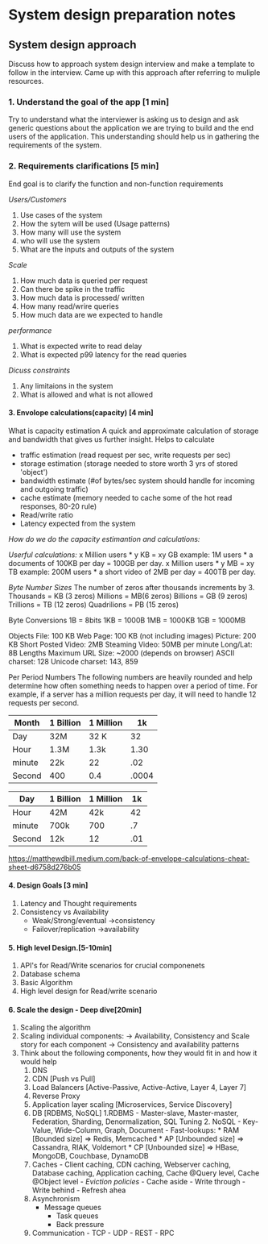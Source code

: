 # System design preparation notes

## System design approach

Discuss how to approach system design interview and make a template to follow in the interview. Came up with this approach after referring to muliple resources.

### 1. Understand the goal of the app [1 min]
 Try to understand what the interviewer is asking us to design and ask generic questions about the application we are trying to build and the end users of the application. This understanding should help us in gathering the requirements of the system. 
 
 ### 2. Requirements clarifications [5 min]
 End goal is to clarify the function and non-function requirements

*Users/Customers*
1. Use cases of the system 
2. How the sytem will be used (Usage patterns)
3. How many will use the system
4. who will use the system 
5. What are the inputs and outputs of the system 

*Scale*
1. How much data is queried per request 
2. Can there be spike in the traffic
3. How much data is processed/ written
4. How many read/wrire queries
5. How much data are we expected to handle

*performance*
1. What is expected write to read delay
2. What is expected p99 latency for the read queries

*Dicuss constraints*
1. Any limitaions in the system
2. What is allowed and what is not allowed

#### 3. Envolope calculations(capacity) [4 min]
What is capacity estimation
A quick and approximate calculation of storage and bandwidth that gives us further insight. Helps to calculate
- traffic estimation (read request per sec, write requests per sec)
- storage estimation (storage needed to store worth 3 yrs of stored 'object')
- bandwidth estimate (#of bytes/sec system should handle for incoming and outgoing traffic)
- cache estimate (memory needed to cache some of the hot read responses, 80-20 rule)
- Read/write ratio
- Latency expected from the system

*How do we do the capacity estimantion and calculations:*

*Userful calculations:*
x Million users * y KB = xy GB
example: 1M users * a documents of 100KB per day = 100GB per day.
x Million users * y MB = xy TB
example: 200M users * a short video of 2MB per day = 400TB per day.

*Byte Number Sizes*
The number of zeros after thousands increments by 3.
Thousands = KB (3 zeros)
Millions = MB(6 zeros)
Billions = GB (9 zeros)
Trillions = TB (12 zeros)
Quadrilions = PB (15 zeros)

Byte Conversions
1B = 8bits
1KB = 1000B
1MB = 1000KB
1GB = 1000MB

Objects
File: 100 KB
Web Page: 100 KB (not including images)
Picture: 200 KB
Short Posted Video: 2MB
Steaming Video: 50MB per minute
Long/Lat: 8B
Lengths
Maximum URL Size: ~2000 (depends on browser)
ASCII charset: 128
Unicode charset: 143, 859

Per Period Numbers
The following numbers are heavily rounded and help determine how often something needs to happen over a period of time. For example, if a server has a million requests per day, it will need to handle 12 requests per second.

|Month  | 1 Billion | 1 Million | 1k      |
|-------|-----------|-----------|---------|
|Day    | 32M       | 32 K      |32       |
|Hour   |1.3M       | 1.3k      |1.30     |
|minute |22k        | 22        |.02      |
|Second | 400       | 0.4       |.0004    |

|Day    | 1 Billion | 1 Million | 1k      |
|-------|-----------|-----------|---------|
|Hour   |42M        | 42k       |42       |
|minute |700k       |  700      |.7       |
|Second |12k        | 12        |.01      |

https://matthewdbill.medium.com/back-of-envelope-calculations-cheat-sheet-d6758d276b05


#### 4. Design Goals [3 min]

1. Latency and Thought requirements
2. Consistency vs Availability 
   - Weak/Strong/eventual ->consistency
   - Failover/replication ->availability

#### 5. High level Design.[5-10min]
1. API's for Read/Write scenarios for crucial componenets
2. Database schema
3. Basic Algorithm
4. High level design for Read/write scenario

#### 6. Scale the design - Deep dive[20min]
1.  Scaling the algorithm
2. Scaling individual components: 
	-> Availability, Consistency and Scale story for each component
        -> Consistency and availability patterns
3. Think about the following components, how they would fit in and how it would help
	1. DNS
 	2. CDN [Push vs Pull]
 	3. Load Balancers [Active-Passive, Active-Active, Layer 4, Layer 7]
	4. Reverse Proxy
	5. Application layer scaling [Microservices, Service Discovery]
	6. DB [RDBMS, NoSQL]
		1.RDBMS 
         		- Master-slave, Master-master, Federation, Sharding, Denormalization, SQL Tuning
      		2. NoSQL
         		- Key-Value, Wide-Column, Graph, Document
          		- Fast-lookups:
           			* RAM  [Bounded size] => Redis, Memcached
           			* AP [Unbounded size] => Cassandra, RIAK, Voldemort
           			* CP [Unbounded size] => HBase, MongoDB, Couchbase, DynamoDB
	7. Caches
    		- Client caching, CDN caching, Webserver caching, Database caching, Application caching, Cache @Query level, Cache @Object level
     		- *Eviction policies*
      			- Cache aside
      			- Write through
      			- Write behind
      			- Refresh ahea
	8. Asynchronism
		- Message queues
      		- Task queues
      		- Back pressure
 	9. Communication
    		- TCP
    		- UDP
    		- REST
    		- RPC

       
